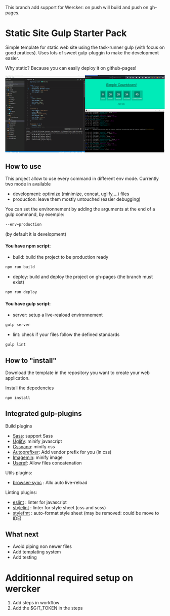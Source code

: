 This branch add support for Wercker: on push will build and push on gh-pages.

# Static Site Gulp Starter Pack

Simple template for static web site using the task-runner gulp (with focus on good pratices). Uses lots of sweet 
gulp-pluggin to make the development easier.

Why static? Because you can easily deploy it on github-pages!

![Demo-live-reload](Screenshot/demo-live-reload.gif)


## How to use

This project allow to use every command in different env mode. Currently two mode in available
* development: optimize (minimize, concat, uglify,...) files
* production: leave them mostly untouched (easier debugging)

You can set the environnement by adding the arguments at the end of a gulp command, by exemple: 

```sh
--env=production
```
(by default it is development)


#### You have npm script:

* build: build the project to be production ready
```sh
npm run build
```

* deploy: build and deploy the project on gh-pages (the branch must exist)
```sh
npm run deploy
```

#### You have gulp script:

* server: setup a live-reaload environnement
```sh
gulp server
```

* lint: check if your files follow the defined standards
```sh
gulp lint
```


## How to "install"

Download the template in the repository you want to create your web application.

Install the depedencies

```sh
npm install
```

## Integrated gulp-plugins

Build plugins
* [Sass](https://github.com/dlmanning/gulp-sass): support Sass 
* [Uglify](https://github.com/terinjokes/gulp-uglify): minify javascript
* [Cssnano](https://github.com/ben-eb/gulp-cssnano): minify css 
* [Autoprefixer](https://github.com/sindresorhus/gulp-autoprefixer): Add vendor prefix for you (in css)
* [Imagemin](https://github.com/sindresorhus/gulp-imagemin): minify image
* [Useref](https://github.com/jonkemp/gulp-useref): Allow files concatenation


Utils plugins: 
* [browser-sync](https://www.browsersync.io/docs/gulp) : Allo auto live-reload  

Linting plugins:
* [eslint](https://github.com/adametry/gulp-eslint) : linter for javascript
* [stylelint](https://github.com/stylelint/stylelint) : linter for style sheet (css and scss)
* [stylefmt](https://github.com/morishitter/stylefmt) : auto-format style sheet (may be removed: could be move to IDE)


## What next

* Avoid piping non newer files
* Add templating system
* Add testing


# Additionnal required setup on wercker

1. Add steps in workflow
2. Add the $GIT_TOKEN in the steps
